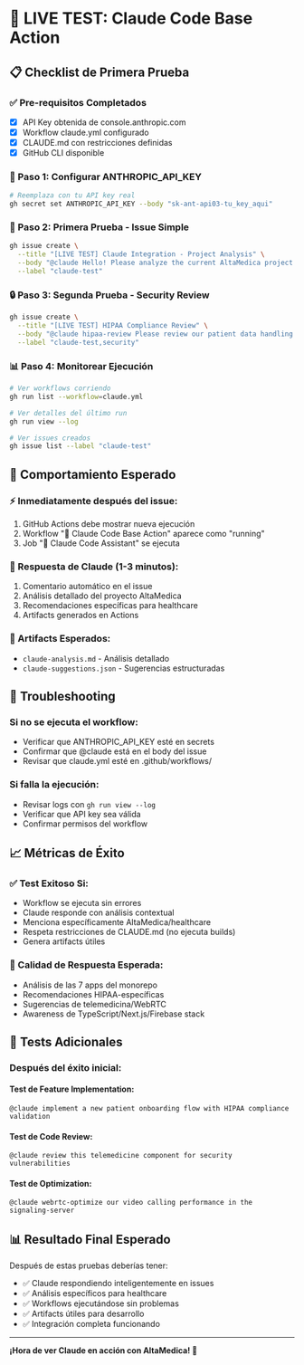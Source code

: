 # 🚀 LIVE TEST: Claude Code Base Action

## 📋 Checklist de Primera Prueba

### ✅ Pre-requisitos Completados

- [x] API Key obtenida de console.anthropic.com
- [x] Workflow claude.yml configurado
- [x] CLAUDE.md con restricciones definidas
- [x] GitHub CLI disponible

### 🔧 Paso 1: Configurar ANTHROPIC_API_KEY

```bash
# Reemplaza con tu API key real
gh secret set ANTHROPIC_API_KEY --body "sk-ant-api03-tu_key_aqui"
```

### 🧪 Paso 2: Primera Prueba - Issue Simple

```bash
gh issue create \
  --title "[LIVE TEST] Claude Integration - Project Analysis" \
  --body "@claude Hello! Please analyze the current AltaMedica project structure and provide recommendations for the healthcare platform." \
  --label "claude-test"
```

### 🔒 Paso 3: Segunda Prueba - Security Review

```bash
gh issue create \
  --title "[LIVE TEST] HIPAA Compliance Review" \
  --body "@claude hipaa-review Please review our patient data handling implementation for HIPAA compliance in the patients app." \
  --label "claude-test,security"
```

### 📊 Paso 4: Monitorear Ejecución

```bash
# Ver workflows corriendo
gh run list --workflow=claude.yml

# Ver detalles del último run
gh run view --log

# Ver issues creados
gh issue list --label "claude-test"
```

## 🎯 Comportamiento Esperado

### ⚡ Inmediatamente después del issue:

1. GitHub Actions debe mostrar nueva ejecución
2. Workflow "🤖 Claude Code Base Action" aparece como "running"
3. Job "🧠 Claude Code Assistant" se ejecuta

### 🤖 Respuesta de Claude (1-3 minutos):

1. Comentario automático en el issue
2. Análisis detallado del proyecto AltaMedica
3. Recomendaciones específicas para healthcare
4. Artifacts generados en Actions

### 📄 Artifacts Esperados:

- `claude-analysis.md` - Análisis detallado
- `claude-suggestions.json` - Sugerencias estructuradas

## 🚨 Troubleshooting

### Si no se ejecuta el workflow:

- Verificar que ANTHROPIC_API_KEY esté en secrets
- Confirmar que @claude está en el body del issue
- Revisar que claude.yml esté en .github/workflows/

### Si falla la ejecución:

- Revisar logs con `gh run view --log`
- Verificar que API key sea válida
- Confirmar permisos del workflow

## 📈 Métricas de Éxito

### ✅ Test Exitoso Si:

- Workflow se ejecuta sin errores
- Claude responde con análisis contextual
- Menciona específicamente AltaMedica/healthcare
- Respeta restricciones de CLAUDE.md (no ejecuta builds)
- Genera artifacts útiles

### 🎯 Calidad de Respuesta Esperada:

- Análisis de las 7 apps del monorepo
- Recomendaciones HIPAA-específicas
- Sugerencias de telemedicina/WebRTC
- Awareness de TypeScript/Next.js/Firebase stack

## 🔄 Tests Adicionales

### Después del éxito inicial:

#### Test de Feature Implementation:

```
@claude implement a new patient onboarding flow with HIPAA compliance validation
```

#### Test de Code Review:

```
@claude review this telemedicine component for security vulnerabilities
```

#### Test de Optimization:

```
@claude webrtc-optimize our video calling performance in the signaling-server
```

## 📊 Resultado Final Esperado

Después de estas pruebas deberías tener:

- ✅ Claude respondiendo inteligentemente en issues
- ✅ Análisis específicos para healthcare
- ✅ Workflows ejecutándose sin problemas
- ✅ Artifacts útiles para desarrollo
- ✅ Integración completa funcionando

---

**¡Hora de ver Claude en acción con AltaMedica! 🚀**
